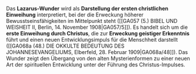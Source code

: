 
Das **Lazarus-Wunder** wird als **Darstellung der ersten christlichen Einweihung** interpretiert, bei der die Erweckung höherer Bewusstseinsfähigkeiten im Mittelpunkt steht ([[GA057 (5.) BIBEL UND WEISHEIT II, Berlin, 14. November 1908|GA057/5]]). Es handelt sich um die **erste Einweihung durch Christus**, die zur **Erweckung geistiger Erkenntnis** führt und einen neuen Entwicklungsimpuls für die Menschheit darstellt ([[GA068a (48.) DIE OKKULTE BEDEUTUNG DES JOHANNESEVANGELIUMS, Elberfeld, 28. Februar 1909|GA068a/48]]). Das Wunder zeigt den Übergang von den alten Mysterienformen zu einer neuen Art der spirituellen Entwicklung unter der Führung des Christus-Impulses.
